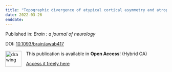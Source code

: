```yaml
---
title: "Topographic divergence of atypical cortical asymmetry and atrophy patterns in temporal lobe epilepsy."
date: 2022-03-26
enddate:
---
```


Published in: *Brain : a journal of neurology*

DOI: [10.1093/brain/awab417](https://doi.org/10.1093/brain/awab417)

<img src="https://upload.wikimedia.org/wikipedia/commons/thumb/7/77/Open_Access_logo_PLoS_transparent.svg/800px-Open_Access_logo_PLoS_transparent.svg.png" alt="drawing" width="50" align="left"/> &nbsp;&nbsp;&nbsp;This publication is available in **Open Access**! (Hybrid OA)

&nbsp;&nbsp;&nbsp;<a href="https://academic.oup.com/brain/article-pdf/145/4/1285/43811803/awab417.pdf">Access it freely here</a>

